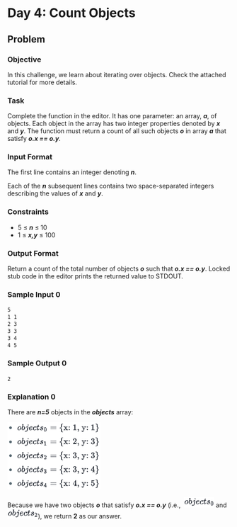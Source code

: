 # Day 4: Count Objects

## Problem

### Objective

<p>In this challenge, we learn about iterating over objects. Check the attached tutorial for more details.</p>

### Task

<p>Complete the function in the editor. It has one parameter: an array, <b><i>a</i></b>, of objects. Each object in the array has two integer properties denoted by <b><i>x</i></b> and <b><i>y</i></b>. The function must return a count of all such objects <b><i>o</i></b> in array <b><i>a</i></b> that satisfy <b><i>o.x == o.y</i></b>.</p>

### Input Format

<p>The first line contains an integer denoting <b><i>n</i></b>.
</p>
<p>Each of the <b><i>n</i></b> subsequent lines contains two space-separated integers describing the values of <b><i>x</i></b> and <b><i>y</i></b>.</p>

### Constraints

- 5 ≤ <b><i>n</i></b> ≤ 10
- 1 ≤ <b><i>x,y</i></b> ≤ 100

### Output Format

<p>Return a count of the total number of objects <b><i>o</i></b> such that <b><i>o.x == o.y</i></b>. Locked stub code in the editor prints the returned value to STDOUT.</p>

### Sample Input 0

```
5
1 1
2 3
3 3
3 4
4 5
```

### Sample Output 0

```
2
```

### Explanation 0

<p>There are <b><i>n=5</i></b> objects in the <b><i>objects</i></b> array: </p>

<img src="img/ornek.PNG">

<span>Because we have two objects <b><i>o</i></b> that satisfy <b><i>o.x == o.y</i></b> (i.e., &nbsp;<img src="img/object1.PNG"> and <img src="img/object2.PNG">), we return <b>2</b> as our answer.</span>
